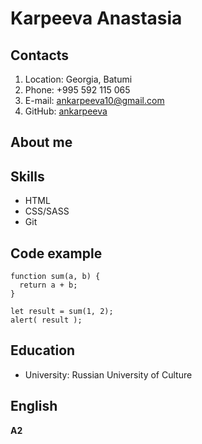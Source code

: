 # Karpeeva Anastasia
## Contacts
1. Location: Georgia, Batumi
2. Phone: +995 592 115 065
3. E-mail: ankarpeeva10@gmail.com
4. GitHub: [ankarpeeva](https://github.com/karpeevaanastasiia)
## About me
## Skills
- HTML
- CSS/SASS
- Git
## Code example
```
function sum(a, b) {
  return a + b;
}

let result = sum(1, 2);
alert( result );
```
## Education
- University: Russian University of Culture
## English
**A2**
